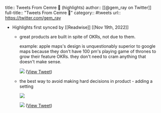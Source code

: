 title:: Tweets From Cemre 💎 (highlights)
author:: [[@gem_ray on Twitter]]
full-title:: "Tweets From Cemre 💎"
category:: #tweets
url:: https://twitter.com/gem_ray

- Highlights first synced by [[Readwise]] [[Nov 19th, 2022]]
	- great products are built in spite of OKRs, not due to them.
	  
	  example: apple maps's design is unquestionably superior to google maps because they don't have 100 pm's playing game of thrones to grow their feature OKRs. they don't need to cram anything that doesn't make sense. 
	  
	  ![](https://pbs.twimg.com/media/E4cKy9eVIAUhZux.jpg) ([View Tweet](https://twitter.com/gem_ray/status/1407105671493914630))
	- the best way to avoid making hard decisions in product - adding a setting 
	  
	  ![](https://pbs.twimg.com/media/E9B6Q1fVEAI7X0u.jpg) 
	  
	  ![](https://pbs.twimg.com/media/E9B6Q1iUYAMoblt.jpg) ([View Tweet](https://twitter.com/gem_ray/status/1427776101644849155))